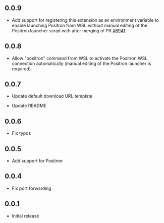 ## 0.0.9

- Add support for registering this extension as an environment variable to enable launching Positron from WSL without manual editing of the Positron launcher script with after merging of PR [#6941](https://github.com/posit-dev/positron/pull/6941).

## 0.0.8

- Allow "positron" command from WSL to activate the Positron WSL connection automatically (manual editing of the Positron launcher is required).

## 0.0.7

- Update default download URL template

- Update README

## 0.0.6

- Fix typos

## 0.0.5

- Add support for Positron

## 0.0.4

- Fix port forwarding

## 0.0.1

- Initial release
